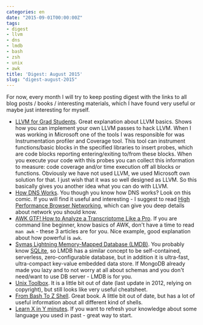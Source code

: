 ```yaml
---
categories: en
date: "2015-09-01T00:00:00Z"
tags:
- digest
- llvm
- dns
- lmdb
- bash
- zsh
- unix
- awk
title: 'Digest: August 2015'
slug: "digest-august-2015"
---
```


For now, every month I will try to keep posting digest with the links to all
blog posts / books / interesting materials, which I have found very useful
or maybe just interesting for myself.

- [LLVM for Grad Students](http://adriansampson.net/blog/llvm.html). Great
    explanation about LLVM basics. Shows how you can implement your own LLVM
    passes to hack LLVM. When I was working in Microsoft one of the tools I was
    responsible for was Instrumentation profiler and Coverage tool. This tool
    can instrument functions/basic blocks in the specified libraries to insert
    probes, which are code blocks reporting entering/exiting to/from these blocks.
    When you execute your code with this probes you can collect this information
    to measure: code coverage and/or time execution off all blocks or functions.
    Obviously we have not used LLVM, we used Microsoft own solution for that.
    I just wish that it was so well designed as LLVM. So this basically gives
    you another idea what you can do with LLVM.
- [How DNS Works](https://howdns.works). You though you know how DNS works?
    Look on this comic. If you will find it useful and interesting - I suggest
    to read [High Performance Browser Networking](http://chimera.labs.oreilly.com/books/1230000000545),
    which can give you deep details about network you should know.
- [AWK GTF! How to Analyze a Transcriptome Like a Pro](http://reasoniamhere.com/2013/09/16/awk-gtf-how-to-analyze-a-transcriptome-like-a-pro-part-1/).
    If you are command line beginner, know basics of AWK, don't have a time to
    read `man awk` - these 3 articles are for you. Nice example, good explanation
    about how powerful is `awk`.
- [Symas Lightning Memory-Mapped Database (LMDB)](http://symas.com/mdb/).
    You probably know [SQLite](https://www.sqlite.org), so LMDB has a similar
    concept to be self-contained, serverless, zero-configurable database, but
    in addition it is ultra-fast, ultra-compact key-value embedded data store.
    If MongoDB already made you lazy and to not worry at all about schemas and
    you don't need/want to use DB server - LMDB is for you.
- [Unix Toolbox](http://cb.vu/unixtoolbox.xhtml). It is a little bit out of date
    (last update in 2012, relying on copyright), but still looks like very
    useful cheatsheet.
- [From Bash To Z Shell](http://www.bash2zsh.com). Great book. A little bit out
    of date, but has a lot of useful information about all different kind of shells.
- [Learn X in Y minutes](http://learnxinyminutes.com). If you want to refresh
    your knowledge about some language you used in past - great way to start.
